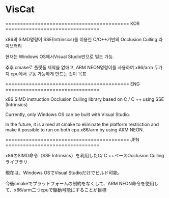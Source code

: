 # VisCat

========================================== KOR ================================

x86의 SIMD명령어 SSE(Intrinsics)를 이용한 C/C++기반의 Occlusion Culling 라이브러리

현재는 Windows OS에서Visual Studio만으로 빌드 가능. 

추후 cmake로 플랫폼 제약을 없애고, ARM NEON명령어를 사용하여 x86/arm 두가지 cpu에서 구동 가능하게 만드는 것이 목표

========================================== ENG ================================

x86 SIMD instruction Occlusion Culling library based on C / C ++ using SSE (Intrinsics)

Currently, only Windows OS can be built with Visual Studio.

In the future, it is aimed at cmake to eliminate the platform restriction and make it possible to run on both cpu x86/arm by using ARM NEON.

========================================== JPN ================================

x86のSIMD命令（SSE Intrinsics）を利用したC/ C ++ベースOcclusion Cullingライブラリ

現在は、Windows OSでVisual Studioだけでビルド可能。

今後cmakeでプラットフォームの制約をなくして、ARM NEON命令を使用して、x86/arm二つcpuで駆動可能にすることが目標
